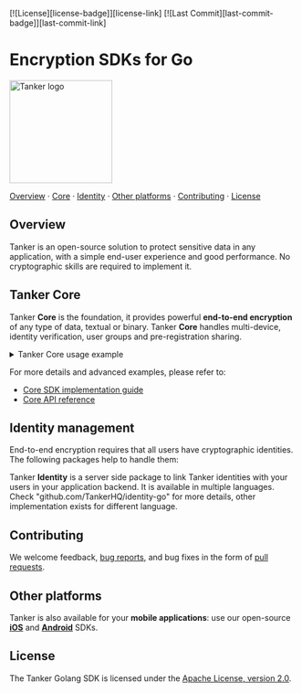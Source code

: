[![License][license-badge]][license-link]
[![Last Commit][last-commit-badge]][last-commit-link]

# Encryption SDKs for Go

<a href="#readme"><img src="./src/public/tanker.png" alt="Tanker logo" width="180" /></a>


[Overview](#overview) · [Core](#tanker-core) · [Identity](#identity-management) · [Other platforms](#other-platforms) · [Contributing](#contributing) · [License](#license)

## Overview

Tanker is an open-source solution to protect sensitive data in any application, with a simple end-user experience and good performance. No cryptographic skills are required to implement it.


## Tanker Core

Tanker **Core** is the foundation, it provides powerful **end-to-end encryption** of any type of data, textual or binary. Tanker **Core** handles multi-device, identity verification, user groups and pre-registration sharing.

<details><summary>Tanker Core usage example</summary>

The Core SDK takes care of all the difficult cryptography in the background, leaving you with simple high-level APIs:

```go
import (
  Tanker "github.com/TankerHQ/sdk-go/core"
)
// FIXME
```

The Core SDK automatically handles complex key exchanges, cryptographic operations, and identity verification for you.
</details>

For more details and advanced examples, please refer to:

* [Core SDK implementation guide](https://docs.tanker.io/latest/guide/basic-concepts/)
* [Core API reference](https://docs.tanker.io/latest/api/tanker/)


## Identity management

End-to-end encryption requires that all users have cryptographic identities. The following packages help to handle them:

Tanker **Identity** is a server side package to link Tanker identities with your users in your application backend.
It is available in multiple languages. Check "github.com/TankerHQ/identity-go" for more details, other implementation exists for different language.

## Contributing

We welcome feedback, [bug reports](https://github.com/TankerHQ/sdk-go/issues), and bug fixes in the form of [pull requests](https://github.com/TankerHQ/sdk-go/pulls).

## Other platforms

Tanker is also available for your **mobile applications**: use our open-source **[iOS](https://github.com/TankerHQ/sdk-ios)** and **[Android](https://github.com/TankerHQ/sdk-android)** SDKs.

## License

The Tanker Golang SDK is licensed under the [Apache License, version 2.0](http://www.apache.org/licenses/LICENSE-2.0).

